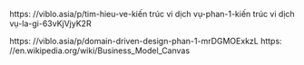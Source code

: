 <!--@Tài liệu tham khảo-->
<!--https: //en.wikipedia.org/wiki/kiến trúc vi dịch vụ-->
<!--https: //en.wikipedia.org/wiki/Domain-driven_design-->
<!--Thông tư 78/2021/TT-BTC-->
<!--Nghị định 123/2020/NĐ-CP-->

<!--https: //learn.microsoft.com/en-us/archive/msdn-magazine/2009/february/best-practice-an-introduction-to-domain-driven-design-->

<!--https: //learn.microsoft.com/en-us/dotnet/architecture/kiến trúc vi dịch vụ/kiến trúc vi dịch vụ- thiết kế hướng miền -cqrs-mẫu/ thiết kế hướng miền -oriented-kiến trúc vi dịch vụ-->

<!--https: //hoadondientu.gdt.gov.vn-->

<!--https: //kiến trúc vi dịch vụ.io-->

<!--https: //www.infoq.com/minibooks/domain-driven-design-quickly-->

<!--“thiết kế hướng miền: Tackling Complexity in the Heart of Software”, nhà xuất bản AddisonWesley, ISBN: 0-321-12521-5.-->

<!--1. Evans, E. (2003). _thiết kế hướng miền: Tackling Complexity in the Heart of Software._ Addison-Wesley.-->

<!--2. Richardson, C. (2018). _kiến trúc vi dịch vụ Patterns: With Examples in Java._ O'Reilly Media.-->

<!--3. Newman, S. (2015). _Building kiến trúc vi dịch vụ: Designing Fine-Grained Systems._ O'Reilly Media.-->

<!--https: //github.com/GoogleCloudPlatform/kiến trúc vi dịch vụ-demo-->

<!--https: //refactoring.guru/design-mẫu/catalog-->

<!--https: //www.uml-diagrams.org-->

<!--https: //www.udemy.com/course/domain-driven-design-and-kiến trúc vi dịch vụ-->
https: //viblo.asia/p/tim-hieu-ve-kiến trúc vi dịch vụ-phan-1-kiến trúc vi dịch vụ-la-gi-63vKjVjyK2R

https: //viblo.asia/p/domain-driven-design-phan-1-mrDGMOExkzL
https: //en.wikipedia.org/wiki/Business_Model_Canvas
